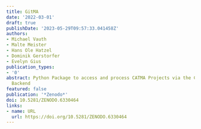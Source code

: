 ```yaml
---
title: GitMA
date: '2022-03-01'
draft: true
publishDate: '2023-05-29T09:57:33.041458Z'
authors:
- Michael Vauth
- Malte Meister
- Hans Ole Hatzel
- Dominik Gerstorfer
- Evelyn Gius
publication_types:
- '0'
abstract: Python Package to access and process CATMA Projects via the CATMA GitLab
  Backend
featured: false
publication: '*Zenodo*'
doi: 10.5281/ZENODO.6330464
links:
- name: URL
  url: https://doi.org/10.5281/ZENODO.6330464
---
```


